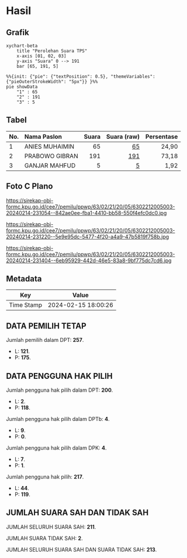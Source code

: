# Hasil

## Grafik

```mermaid
xychart-beta
    title "Perolehan Suara TPS"
    x-axis [01, 02, 03]
    y-axis "Suara" 0 --> 191
    bar [65, 191, 5]
```

```mermaid
%%{init: {"pie": {"textPosition": 0.5}, "themeVariables": {"pieOuterStrokeWidth": "5px"}} }%%
pie showData
    "1" : 65
    "2" : 191
    "3" : 5
```

## Tabel

| No. | Nama Paslon    | Suara | Suara (raw) | Persentase |
|:--- |:-------------- | -----:| -----------:| ----------:|
| 1   | ANIES MUHAIMIN | 65    | [65][p-1]   | 24,90      |
| 2   | PRABOWO GIBRAN | 191   | [191][p-2]  | 73,18      |
| 3   | GANJAR MAHFUD  | 5     | [5][p-3]    | 1,92       |


[p-1]: https://github.com/gigit-pemilu/pemilu-2024/blob/main/pilpres/hitung-suara/sub/63-kalimantan-selatan/sub/02-kotabaru/sub/21-pulau-laut-tanjung-selayar/sub/2005-teluk-tamiang/sub/003-tps/sub/paslon-1.txt
[p-2]: https://github.com/gigit-pemilu/pemilu-2024/blob/main/pilpres/hitung-suara/sub/63-kalimantan-selatan/sub/02-kotabaru/sub/21-pulau-laut-tanjung-selayar/sub/2005-teluk-tamiang/sub/003-tps/sub/paslon-2.txt
[p-3]: https://github.com/gigit-pemilu/pemilu-2024/blob/main/pilpres/hitung-suara/sub/63-kalimantan-selatan/sub/02-kotabaru/sub/21-pulau-laut-tanjung-selayar/sub/2005-teluk-tamiang/sub/003-tps/sub/paslon-3.txt

## Foto C Plano

https://sirekap-obj-formc.kpu.go.id/cee7/pemilu/ppwp/63/02/21/20/05/6302212005003-20240214-231054--842ae0ee-fba1-4410-bb58-550f4efc0dc0.jpg

https://sirekap-obj-formc.kpu.go.id/cee7/pemilu/ppwp/63/02/21/20/05/6302212005003-20240214-231220--5e9e95dc-5477-4f20-a4a9-47b5819f758b.jpg

https://sirekap-obj-formc.kpu.go.id/cee7/pemilu/ppwp/63/02/21/20/05/6302212005003-20240214-231404--6eb95929-442d-46e5-83a8-9bf775dc7cd6.jpg


## Metadata

| Key        | Value               |
| ---------- | ------------------- |
| Time Stamp | 2024-02-15 18:00:26 |


## DATA PEMILIH TETAP

Jumlah pemilih dalam DPT: **257**.
 * L: **121**.
 * P: **175**.

## DATA PENGGUNA HAK PILIH

Jumlah pengguna hak pilih dalam DPT: **200**.
 * L: **2**.
 * P: **118**.

Jumlah pengguna hak pilih dalam DPTb: **4**.
 * L: **9**.
 * P: **0**.

Jumlah pengguna hak pilih dalam DPK: **4**.
 * L: **7**.
 * P: **1**.

Jumlah pengguna hak pilih: **217**.
 * L: **44**.
 * P: **119**.

## JUMLAH SUARA SAH DAN TIDAK SAH

JUMLAH SELURUH SUARA SAH: **211**.

JUMLAH SUARA TIDAK SAH: **2**.

JUMLAH SELURUH SUARA SAH DAN SUARA TIDAK SAH: **213**.


